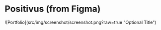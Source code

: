 <h1>Positivus (from Figma)</h1>
![Portfolio](src/img/screenshot/screenshot.png?raw=true "Optional Title")
